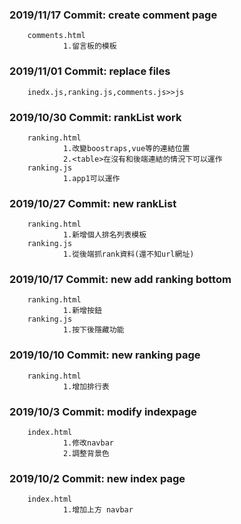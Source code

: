 ### 2019/11/17 Commit: create comment page
        comments.html
                1.留言板的模板
### 2019/11/01 Commit: replace files
        inedx.js,ranking.js,comments.js>>js
### 2019/10/30 Commit: rankList work
        ranking.html
                1.改變boostraps,vue等的連結位置
                2.<table>在沒有和後端連結的情況下可以運作
        ranking.js
                1.app1可以運作
### 2019/10/27 Commit: new rankList
        ranking.html
                1.新增個人排名列表模板
        ranking.js
                1.從後端抓rank資料(還不知url網址)
### 2019/10/17 Commit: new add ranking bottom
        ranking.html
                1.新增按鈕
        ranking.js
                1.按下後隱藏功能
### 2019/10/10 Commit: new ranking page
        ranking.html
                1.增加排行表
### 2019/10/3 Commit: modify indexpage
        index.html
                1.修改navbar
                2.調整背景色

### 2019/10/2 Commit: new index page
        index.html
                1.增加上方 navbar

